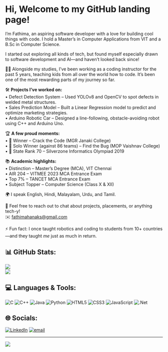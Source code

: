 # Hi, Welcome to my GitHub landing page!  

I’m Fathima, an aspiring software developer with a love for building cool things with code. I hold a Master’s in Computer Applications from VIT and a B.Sc in Computer Science.

I started out exploring all kinds of tech, but found myself especially drawn to software development and AI—and haven’t looked back since!

👩‍🏫 Alongside my studies, I’ve been working as a coding instructor for the past 5 years, teaching kids from all over the world how to code. It’s been one of the most rewarding parts of my journey so far.

🛠 **Projects I’ve worked on:**  
• Defect Detection System – Used YOLOv8 and OpenCV to spot defects in welded metal structures.  
• Sales Prediction Model – Built a Linear Regression model to predict and optimize marketing strategies.  
• Arduino Robotic Car – Designed a line-following, obstacle-avoiding robot using C++ and Arduino Uno.

🏆 **A few proud moments:**  
• 🥇 Winner – Crack the Code (MGR Janaki College)  
• 🥇 Solo Winner (against 86 teams) – Find the Bug (MOP Vaishnav College)  
• 🏅 State Rank 70 – Silverzone Informatics Olympiad 2019

📚 **Academic highlights:**  
• Distinction – Master’s Degree (MCA), VIT Chennai  
• AIR 204 – VITMEE 2023 MCA Entrance Exam  
• Top 7% – TANCET MCA Entrance Exam             
• Subject Topper – Computer Science (Class X & XII)

🌍 I speak English, Hindi, Malayalam, Urdu, and Tamil.

💬 Feel free to reach out to chat about projects, placements, or anything tech-y!  
✉️ fathimahanaks@gmail.com

⚡ Fun fact: I once taught robotics and coding to students from 10+ countries—and they taught *me* just as much in return.



## 📊 GitHub Stats:
![](https://nirzak-streak-stats.vercel.app/?user=fathimahana-ks&theme=material-palenight&hide_border=true)<br/>
![](https://github-readme-stats.vercel.app/api/top-langs/?username=fathimahana-ks&theme=material-palenight&hide_border=true&include_all_commits=false&count_private=true&layout=compact)

## 💻 Languages & Tools:
![C](https://img.shields.io/badge/c-%2300599C.svg?style=flat-square&logo=c&logoColor=white) ![C++](https://img.shields.io/badge/c++-%2300599C.svg?style=flat-square&logo=c%2B%2B&logoColor=white) ![Java](https://img.shields.io/badge/java-%23ED8B00.svg?style=flat-square&logo=openjdk&logoColor=white) ![Python](https://img.shields.io/badge/python-3670A0?style=flat-square&logo=python&logoColor=ffdd54) ![HTML5](https://img.shields.io/badge/html5-%23E34F26.svg?style=flat-square&logo=html5&logoColor=white) ![CSS3](https://img.shields.io/badge/css3-%231572B6.svg?style=flat-square&logo=css3&logoColor=white) ![JavaScript](https://img.shields.io/badge/javascript-%23F7DF1E.svg?style=flat-square&logo=javascript&logoColor=black) ![.Net](https://img.shields.io/badge/.NET-5C2D91?style=flat-square&logo=.net&logoColor=white)


## 🌐 Socials:
[![LinkedIn](https://img.shields.io/badge/LinkedIn-%230077B5.svg?logo=linkedin&logoColor=white)](https://linkedin.com/in/https://www.linkedin.com/in/fathimahana/) [![email](https://img.shields.io/badge/Email-D14836?logo=gmail&logoColor=white)](mailto:fathimahanaks@gmail.com) 



---
[![](https://visitcount.itsvg.in/api?id=fathimahana-ks&icon=0&color=0)](https://visitcount.itsvg.in)
